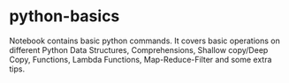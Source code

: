 # python-basics
Notebook contains basic python commands. It covers basic operations on different Python Data Structures, Comprehensions, Shallow copy/Deep Copy, Functions, Lambda Functions, Map-Reduce-Filter and some extra tips.
